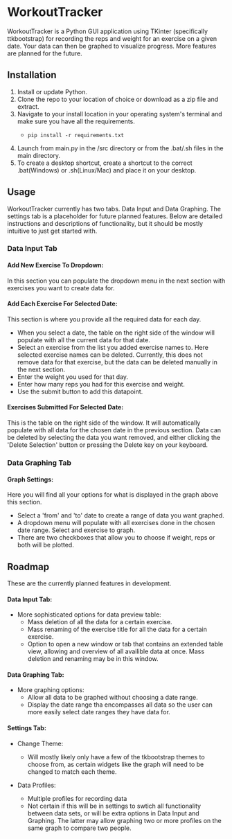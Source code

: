 # WorkoutTracker

WorkoutTracker is a Python GUI application using TKinter (specifically ttkbootstrap) for recording the reps and weight for an exercise on a given date. Your data can then be graphed to visualize progress. More features are planned for the future.

## Installation

1. Install or update Python.
2. Clone the repo to your location of choice or download as a zip file and extract.
2. Navigate to your install location in your operating system's terminal and make sure you have all the requirements.
    * ```
      pip install -r requirements.txt
3. Launch from main.py in the /src directory or from the .bat/.sh files in the main directory.
4. To create a desktop shortcut, create a shortcut to the correct .bat(Windows) or .sh(Linux/Mac) and place it on your desktop.

## Usage

WorkoutTracker currently has two tabs. Data Input and Data Graphing. The settings tab is a placeholder for future planned features. Below are detailed instructions and descriptions of functionality, but it should be mostly intuitive to just get started with.

### Data Input Tab

#### Add New Exercise To Dropdown:

In this section you can populate the dropdown menu in the next section with exercises you want to create data for.

#### Add Each Exercise For Selected Date:

This section is where you provide all the required data for each day.
* When you select a date, the table on the right side of the window will populate with all the current data for that date.
* Select an exercise from the list you added exercise names to. Here selected exercise names can be deleted. Currently, this does not remove data for that exercise, but the data can be deleted manually in the next section.
* Enter the weight you used for that day.
* Enter how many reps you had for this exercise and weight.
* Use the submit button to add this datapoint.

#### Exercises Submitted For Selected Date:

This is the table on the right side of the window. It will automatically populate with all data for the chosen date in the previous section. Data can be deleted by selecting the data you want removed, and either clicking the 'Delete Selection' button or pressing the Delete key on your keyboard.

### Data Graphing Tab

#### Graph Settings:
Here you will find all your options for what is displayed in the graph above this section.
* Select a 'from' and 'to' date to create a range of data you want graphed.
* A dropdown menu will populate with all exercises done in the chosen date range. Select and exercise to graph.
* There are two checkboxes that allow you to choose if weight, reps or both will be plotted.

## Roadmap

These are the currently planned features in development.

#### Data Input Tab:

* More sophisticated options for data preview table:
    - Mass deletion of all the data for a certain exercise.
    - Mass renaming of the exercise title for all the data for a certain exercise.
    - Option to open a new window or tab that contains an extended table view, allowing and overview of all availible data at once. Mass deletion and renaming may be in this window.

#### Data Graphing Tab:

* More graphing options:
    - Allow all data to be graphed without choosing a date range.
    - Display the date range tha encompasses all data so the user can more easily select date ranges they have data for.

#### Settings Tab:
* Change Theme:
    - Will mostly likely only have a few of the tkbootstrap themes to choose from, as certain widgets like the graph will need to be changed to match each theme.

* Data Profiles:
    - Multiple profiles for recording data
    - Not certain if this will be in settings to swtich all functionality between data sets, or will be extra options in Data Input and Graphing. The latter may allow graphing two or more profiles on the same graph to compare two people.
